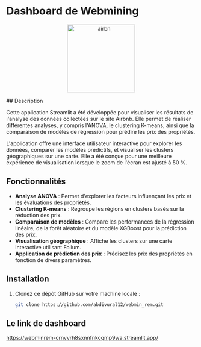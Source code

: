 # Dashboard de Webmining
<p align="center">
    <img src="dh.weph" alt="airbn" width="180" height="180">
</p>
## Description

Cette application Streamlit a été développée pour visualiser les résultats de l'analyse des données collectées sur le site Airbnb. Elle permet de réaliser différentes analyses, y compris l'ANOVA, le clustering K-means, ainsi que la comparaison de modèles de régression pour prédire les prix des propriétés.

L'application offre une interface utilisateur interactive pour explorer les données, comparer les modèles prédictifs, et visualiser les clusters géographiques sur une carte. Elle a été conçue pour une meilleure expérience de visualisation lorsque le zoom de l'écran est ajusté à 50 %.

## Fonctionnalités

- **Analyse ANOVA** : Permet d'explorer les facteurs influençant les prix et les évaluations des propriétés.
- **Clustering K-means** : Regroupe les régions en clusters basés sur la réduction des prix.
- **Comparaison de modèles** : Compare les performances de la régression linéaire, de la forêt aléatoire et du modèle XGBoost pour la prédiction des prix.
- **Visualisation géographique** : Affiche les clusters sur une carte interactive utilisant Folium.
- **Application de prédiction des prix** : Prédisez les prix des propriétés en fonction de divers paramètres.

## Installation

1. Clonez ce dépôt GitHub sur votre machine locale :

   ```bash
   git clone https://github.com/abdivural12/webmin_rem.git
## Le link de dashboard
https://webminrem-crnvvrh8sxnnfnkcqmp9wa.streamlit.app/
